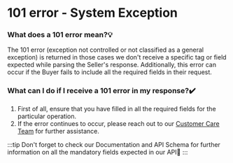 ﻿---
sidebar_position: 2
---

# 101 error - System Exception

### What does a 101 error mean?💡
The 101 error (exception not controlled or not classified as a general exception) is returned in those cases we don't receive a specific tag or field expected while parsing the Seller's response. Additionally, this error can occur if the Buyer fails to include all the required fields in their request.
### What can I do if I receive a 101 error in my response?✔️
1. First of all, ensure that you have filled in all the required fields for the particular operation.
1. If the error continues to occur, please reach out to our [Customer Care Team](https://app.travelgatex.com/tickets) for further assistance.

:::tip
Don't forget to check our Documentation and API Schema for further information on all the mandatory fields expected in our API🚀
:::
 

